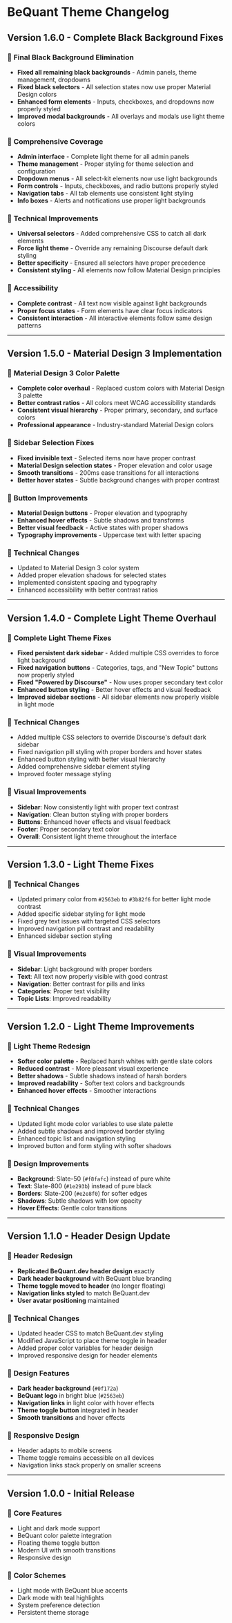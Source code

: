 # BeQuant Theme Changelog

## Version 1.6.0 - Complete Black Background Fixes

### 🎨 **Final Black Background Elimination**
- **Fixed all remaining black backgrounds** - Admin panels, theme management, dropdowns
- **Fixed black selectors** - All selection states now use proper Material Design colors
- **Enhanced form elements** - Inputs, checkboxes, and dropdowns now properly styled
- **Improved modal backgrounds** - All overlays and modals use light theme colors

### 🔧 **Comprehensive Coverage**
- **Admin interface** - Complete light theme for all admin panels
- **Theme management** - Proper styling for theme selection and configuration
- **Dropdown menus** - All select-kit elements now use light backgrounds
- **Form controls** - Inputs, checkboxes, and radio buttons properly styled
- **Navigation tabs** - All tab elements use consistent light styling
- **Info boxes** - Alerts and notifications use proper light backgrounds

### 🎯 **Technical Improvements**
- **Universal selectors** - Added comprehensive CSS to catch all dark elements
- **Force light theme** - Override any remaining Discourse default dark styling
- **Better specificity** - Ensured all selectors have proper precedence
- **Consistent styling** - All elements now follow Material Design principles

### 📐 **Accessibility**
- **Complete contrast** - All text now visible against light backgrounds
- **Proper focus states** - Form elements have clear focus indicators
- **Consistent interaction** - All interactive elements follow same design patterns

---

## Version 1.5.0 - Material Design 3 Implementation

### 🎨 **Material Design 3 Color Palette**
- **Complete color overhaul** - Replaced custom colors with Material Design 3 palette
- **Better contrast ratios** - All colors meet WCAG accessibility standards
- **Consistent visual hierarchy** - Proper primary, secondary, and surface colors
- **Professional appearance** - Industry-standard Material Design colors

### 🔧 **Sidebar Selection Fixes**
- **Fixed invisible text** - Selected items now have proper contrast
- **Material Design selection states** - Proper elevation and color usage
- **Smooth transitions** - 200ms ease transitions for all interactions
- **Better hover states** - Subtle background changes with proper contrast

### 🎯 **Button Improvements**
- **Material Design buttons** - Proper elevation and typography
- **Enhanced hover effects** - Subtle shadows and transforms
- **Better visual feedback** - Active states with proper shadows
- **Typography improvements** - Uppercase text with letter spacing

### 📐 **Technical Changes**
- Updated to Material Design 3 color system
- Added proper elevation shadows for selected states
- Implemented consistent spacing and typography
- Enhanced accessibility with better contrast ratios

---

## Version 1.4.0 - Complete Light Theme Overhaul

### 🎨 **Complete Light Theme Fixes**
- **Fixed persistent dark sidebar** - Added multiple CSS overrides to force light background
- **Fixed navigation buttons** - Categories, tags, and "New Topic" buttons now properly styled
- **Fixed "Powered by Discourse"** - Now uses proper secondary text color
- **Enhanced button styling** - Better hover effects and visual feedback
- **Improved sidebar sections** - All sidebar elements now properly visible in light mode

### 🔧 **Technical Changes**
- Added multiple CSS selectors to override Discourse's default dark sidebar
- Fixed navigation pill styling with proper borders and hover states
- Enhanced button styling with better visual hierarchy
- Added comprehensive sidebar element styling
- Improved footer message styling

### 🎯 **Visual Improvements**
- **Sidebar**: Now consistently light with proper text contrast
- **Navigation**: Clean button styling with proper borders
- **Buttons**: Enhanced hover effects and visual feedback
- **Footer**: Proper secondary text color
- **Overall**: Consistent light theme throughout the interface

---

## Version 1.3.0 - Light Theme Fixes

### 🔧 **Technical Changes**
- Updated primary color from `#2563eb` to `#3b82f6` for better light mode contrast
- Added specific sidebar styling for light mode
- Fixed grey text issues with targeted CSS selectors
- Improved navigation pill contrast and readability
- Enhanced sidebar section styling

### 🎯 **Visual Improvements**
- **Sidebar**: Light background with proper borders
- **Text**: All text now properly visible with good contrast
- **Navigation**: Better contrast for pills and links
- **Categories**: Proper text visibility
- **Topic Lists**: Improved readability

---

## Version 1.2.0 - Light Theme Improvements

### 🎨 **Light Theme Redesign**
- **Softer color palette** - Replaced harsh whites with gentle slate colors
- **Reduced contrast** - More pleasant visual experience
- **Better shadows** - Subtle shadows instead of harsh borders
- **Improved readability** - Softer text colors and backgrounds
- **Enhanced hover effects** - Smoother interactions

### 🔧 **Technical Changes**
- Updated light mode color variables to use slate palette
- Added subtle shadows and improved border styling
- Enhanced topic list and navigation styling
- Improved button and form styling with softer shadows

### 🎯 **Design Improvements**
- **Background**: Slate-50 (`#f8fafc`) instead of pure white
- **Text**: Slate-800 (`#1e293b`) instead of pure black
- **Borders**: Slate-200 (`#e2e8f0`) for softer edges
- **Shadows**: Subtle shadows with low opacity
- **Hover Effects**: Gentle color transitions

---

## Version 1.1.0 - Header Design Update

### 🎨 **Header Redesign**
- **Replicated BeQuant.dev header design** exactly
- **Dark header background** with BeQuant blue branding
- **Theme toggle moved to header** (no longer floating)
- **Navigation links styled** to match BeQuant.dev
- **User avatar positioning** maintained

### 🔧 **Technical Changes**
- Updated header CSS to match BeQuant.dev styling
- Modified JavaScript to place theme toggle in header
- Added proper color variables for header design
- Improved responsive design for header elements

### 🎯 **Design Features**
- **Dark header background** (`#0f172a`)
- **BeQuant logo** in bright blue (`#2563eb`)
- **Navigation links** in light color with hover effects
- **Theme toggle button** integrated in header
- **Smooth transitions** and hover effects

### 📱 **Responsive Design**
- Header adapts to mobile screens
- Theme toggle remains accessible on all devices
- Navigation links stack properly on smaller screens

---

## Version 1.0.0 - Initial Release

### 🎨 **Core Features**
- Light and dark mode support
- BeQuant color palette integration
- Floating theme toggle button
- Modern UI with smooth transitions
- Responsive design

### 🎯 **Color Schemes**
- Light mode with BeQuant blue accents
- Dark mode with teal highlights
- System preference detection
- Persistent theme storage 